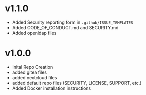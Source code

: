 # v1.1.0

* Added Security reporting form in `.github/ISSUE_TEMPLATES`
* Added CODE_OF_CONDUCT.md and SECURITY.md
* Added openldap files

# v1.0.0

* Inital Repo Creation
* added gitea files
* added nextcloud files
* added default repo files (SECURITY, LICENSE, SUPPORT, etc.)
* Added Docker installation instructions

